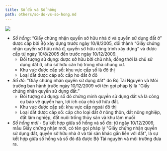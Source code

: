 ```yaml
---
title: Sổ đỏ và Sổ hồng
path: others/so-do-vs-so-hong.md
---
```


![](https://cdn.thuvienphapluat.vn/phap-luat/2022/KhanhHuyen/29-7-11.jpg)

- _Sổ hồng_: “Giấy chứng nhận quyền sở hữu nhà ở và quyền sử dụng đất ở” được cấp bởi Bộ xây dựng trước ngày 10/8/2005, đổi thành “Giấy chứng nhận quyền sở hữu nhà ở, quyền sở hữu công trình xây dựng” và được cấp từ ngày 10/8/2005 đến trước ngày 10/12/2009.
  - Đối tượng sử dụng: được sở hữu bởi chủ nhà, đồng thời là chủ sử dụng đất ở, chủ sở hữu căn hộ trong nhà chung cư.
  - Khu vực được cấp sổ: khu vực cấp sổ là đô thị
  - Loại đất được cáp sổ: cấp ho đất ở đô
- _Sổ đỏ_: "Giấy chứng nhận quyền sử dụng đất" do Bộ Tài Nguyên và Môi trường ban hành trước ngày 10/12/2009 với tên gọi pháp lý là “Giấy chứng nhận quyền sử dụng đất.”
  - Đối tượng sử dụng: sổ đỏ chứng minh quyền sử dụng đất và là công cụ bảo vệ quyền hạn, lợi ích của chủ sở hữu đất.
  - Khu vực được cấp sổ: khu vực cấp ngoài đô thị
  - Loại đất được cấp sổ: cấp cho loại đất ở nông thôn, đất nông nghiệp, đất lâm nghiệp, đất nuôi trồng thủy sản và khu làm muối
- _Sổ hồng mới_ - Sự kết hợp giữa sổ hồng và sổ đỏ: từ ngày 10/12/2009, mẫu Giấy chứng nhận mới, có tên gọi pháp lý "Giấy chứng nhận quyền sử dụng đất, quyền sở hữu nhà ở và tài sản khác gắn liền với đất", là sự kết hợp giữa sổ hồng và sổ đỏ đã được Bộ Tài nguyên và môi trường đưa ra.

